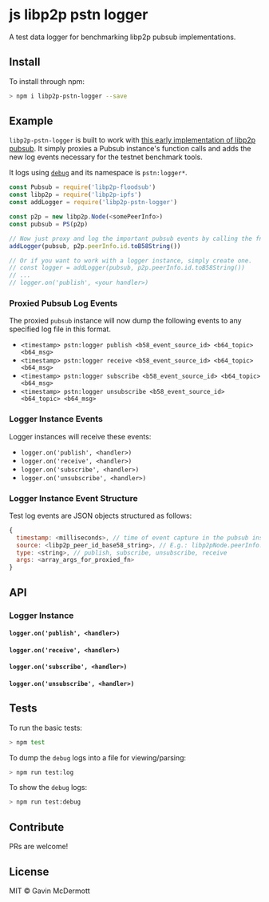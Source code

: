 # js libp2p pstn logger

A test data logger for benchmarking libp2p pubsub implementations.

## Install

To install through npm:

```sh
> npm i libp2p-pstn-logger --save
```

## Example

`libp2p-pstn-logger` is built to work with [this early implementation of libp2p pubsub](https://github.com/libp2p/js-libp2p-floodsub). It simply proxies a Pubsub instance's function calls and adds the new log events necessary for the testnet benchmark tools.

It logs using [`debug`](https://github.com/visionmedia/debug) and its namespace is `pstn:logger*`.


```JavaScript
const Pubsub = require('libp2p-floodsub')
const libp2p = require('libp2p-ipfs')
const addLogger = require('libp2p-pstn-logger')

const p2p = new libp2p.Node(<somePeerInfo>)
const pubsub = PS(p2p)

// Now just proxy and log the important pubsub events by calling the fn
addLogger(pubsub, p2p.peerInfo.id.toB58String())

// Or if you want to work with a logger instance, simply create one.
// const logger = addLogger(pubsub, p2p.peerInfo.id.toB58String())
// ...
// logger.on('publish', <your handler>)
```

### Proxied Pubsub Log Events

The proxied `pubsub` instance will now dump the following events to any specified log file in this format. 

- `<timestamp> pstn:logger publish <b58_event_source_id> <b64_topic> <b64_msg>`
- `<timestamp> pstn:logger receive <b58_event_source_id> <b64_topic> <b64_msg>`
- `<timestamp> pstn:logger subscribe <b58_event_source_id> <b64_topic> <b64_msg>`
- `<timestamp> pstn:logger unsubscribe <b58_event_source_id> <b64_topic> <b64_msg>`

### Logger Instance Events

Logger instances will receive these events:

- `logger.on('publish', <handler>)`
- `logger.on('receive', <handler>)` 
- `logger.on('subscribe', <handler>)` 
- `logger.on('unsubscribe', <handler>)` 

### Logger Instance Event Structure

Test log events are JSON objects structured as follows:

```JavaScript
{
  timestamp: <milliseconds>, // time of event capture in the pubsub instance
  source: <libp2p_peer_id_base58_string>, // E.g.: libp2pNode.peerInfo.id.toB58String()
  type: <string>, // publish, subscribe, unsubscribe, receive
  args: <array_args_for_proxied_fn>
}
```

## API

### Logger Instance

#### `logger.on('publish', <handler>)`

#### `logger.on('receive', <handler>)`

#### `logger.on('subscribe', <handler>)`

#### `logger.on('unsubscribe', <handler>)`

## Tests

To run the basic tests:

```sh
> npm test
```

To dump the `debug` logs into a file for viewing/parsing:

```sh
> npm run test:log
```

To show the `debug` logs:

```sh
> npm run test:debug
```

## Contribute

PRs are welcome!

## License

MIT © Gavin McDermott
